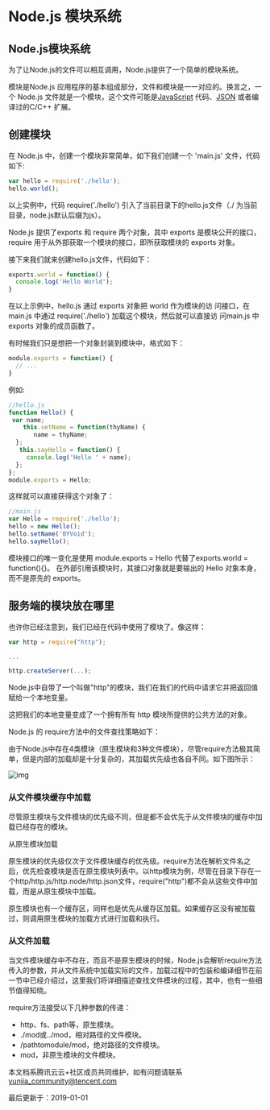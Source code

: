 # Node.js 模块系统

## Node.js模块系统

为了让Node.js的文件可以相互调用，Node.js提供了一个简单的模块系统。

模块是Node.js 应用程序的基本组成部分，文件和模块是一一对应的。换言之，一个 Node.js 文件就是一个模块，这个文件可能是[JavaScript](https://www.w3cschool.cn/javascript/js-tutorial.html) 代码、[JSON](https://www.w3cschool.cn/json/json-tutorial.html) 或者编译过的C/C++ 扩展。

## 创建模块

在 Node.js 中，创建一个模块非常简单，如下我们创建一个 'main.js' 文件，代码如下:

```js
var hello = require('./hello');
hello.world();
```

以上实例中，代码 require('./hello') 引入了当前目录下的hello.js文件（./ 为当前目录，node.js默认后缀为js）。

Node.js 提供了exports 和 require 两个对象，其中 exports 是模块公开的接口，require 用于从外部获取一个模块的接口，即所获取模块的 exports 对象。

接下来我们就来创建hello.js文件，代码如下：

```js
exports.world = function() {
  console.log('Hello World');
}
```

在以上示例中，hello.js 通过 exports 对象把 world 作为模块的访 问接口，在 main.js 中通过 require('./hello') 加载这个模块，然后就可以直接访 问main.js 中 exports 对象的成员函数了。

有时候我们只是想把一个对象封装到模块中，格式如下：

```js
module.exports = function() {
  // ...
}
```

例如:

```js
//hello.js 
function Hello() { 
 var name; 
    this.setName = function(thyName) { 
       name = thyName; 
  }; 
   this.sayHello = function() { 
     console.log('Hello ' + name); 
  }; 
}; 
module.exports = Hello;
```

这样就可以直接获得这个对象了：

```js
//main.js 
var Hello = require('./hello'); 
hello = new Hello(); 
hello.setName('BYVoid'); 
hello.sayHello(); 
```

模块接口的唯一变化是使用 module.exports = Hello 代替了exports.world = function(){}。 在外部引用该模块时，其接口对象就是要输出的 Hello 对象本身，而不是原先的 exports。

## 服务端的模块放在哪里

也许你已经注意到，我们已经在代码中使用了模块了。像这样：

```js
var http = require("http");

...

http.createServer(...);
```

Node.js中自带了一个叫做"http"的模块，我们在我们的代码中请求它并把返回值赋给一个本地变量。

这把我们的本地变量变成了一个拥有所有 http 模块所提供的公共方法的对象。

Node.js 的 require方法中的文件查找策略如下：

由于Node.js中存在4类模块（原生模块和3种文件模块），尽管require方法极其简单，但是内部的加载却是十分复杂的，其加载优先级也各自不同。如下图所示：

![img](https://ask.qcloudimg.com/http-save/devdocs/amaajdy88w.jpeg)

### 从文件模块缓存中加载

尽管原生模块与文件模块的优先级不同，但是都不会优先于从文件模块的缓存中加载已经存在的模块。

从原生模块加载

原生模块的优先级仅次于文件模块缓存的优先级。require方法在解析文件名之后，优先检查模块是否在原生模块列表中。以http模块为例，尽管在目录下存在一个http/http.js/http.node/http.json文件，require("http")都不会从这些文件中加载，而是从原生模块中加载。

原生模块也有一个缓存区，同样也是优先从缓存区加载。如果缓存区没有被加载过，则调用原生模块的加载方式进行加载和执行。

### 从文件加载

当文件模块缓存中不存在，而且不是原生模块的时候，Node.js会解析require方法传入的参数，并从文件系统中加载实际的文件，加载过程中的包装和编译细节在前一节中已经介绍过，这里我们将详细描述查找文件模块的过程，其中，也有一些细节值得知晓。

require方法接受以下几种参数的传递：

- http、fs、path等，原生模块。
- ./mod或../mod，相对路径的文件模块。
- /pathtomodule/mod，绝对路径的文件模块。
- mod，非原生模块的文件模块。

本文档系腾讯云云+社区成员共同维护，如有问题请联系 yunjia_community@tencent.com

最后更新于：2019-01-01